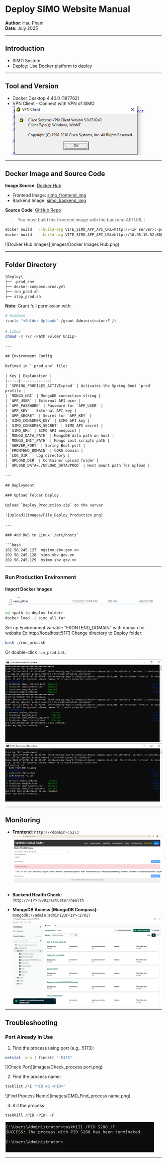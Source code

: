 # Deploy SIMO Website Manual

**Author**: Hau Pham  
**Date**: July 2025

---

## Introduction

- SIMO System  
- Deploy: Use Docker platform to deploy  

---

## Tool and Version

- Docker Desktop 4.40.0 (187762)  
- VPN Client - Connect with VPN of SIMO  
  ![VPN](images/VPN.png)

---

## Docker Image and Source Code

**Image Source**: [Docker Hub](https://hub.docker.com/u/phamphuchau28)

- Frontend Image: [simo_frontend_img](https://hub.docker.com/r/phamphuchau28/simo_frontend_img)
- Backend Image: [simo_backend_img](https://hub.docker.com/r/phamphuchau28/simo_backend_img)

**Source Code**: [GitHub Repo](https://github.com/PhamPhucHau/SYSTEM-REPORT-SIMO-GATEWATE.git)

> You must build the frontend image with the backend API URL <IP Server>: <port>

```bash
docker build   --build-arg VITE_SIMO_APP_API_URL=http://<IP server>:<port>   -t simo_frontend_img:latest .
docker build   --build-arg VITE_SIMO_APP_API_URL=http://10.95.16.52:8081   -t simo_frontend_img:latest .
```

![Docker Hub Images](images/Docker Images Hub.png)

---

## Folder Directory

```
\Deploy\
├── .prod_env
├── docker-compose.prod.yml
├── run_prod.sh
├── stop_prod.sh
```

**Note**: Grant full permission with:


```bash
# Windows
icacls "<Folder Upload>" /grant Administrator:F /t

# Linux
chmod -R 777 <Path Folder Unzip>
```
```
---

## Environment Config

Defined in `.prod_env` file:

| Key | Explanation |
|-----|-------------|
| `SPRING_PROFILES_ACTIVE=prod` | Activates the Spring Boot `prod` profile |
| `MONGO_URI` | MongoDB connection string |
| `APP_USER` | External API user |
| `APP_PASSWORD` | Password for `APP_USER` |
| `APP_KEY` | External API key |
| `APP_SECRET` | Secret for `APP_KEY` |
| `SIMO_CONSUMER_KEY` | SIMO API key |
| `SIMO_CONSUMER_SECRET` | SIMO API secret |
| `SIMO_URL` | SIMO API endpoint |
| `MONGO_DATA_PATH` | MongoDB data path on host |
| `MONGO_INIT_PATH` | Mongo init scripts path |
| `SERVER_PORT` | Spring Boot port |
| `FRONTEND_DOMAIN` | CORS domain |
| `LOG_DIR` | Log directory |
| `UPLOAD_DIR` | Container upload folder |
| `UPLOAD_DATA=./UPLOAD_DATA/PROD` | Host mount path for upload |

---

## Deployment

### Upload Folder Deploy

Upload `Deploy_Production.zip` to the server  

![Upload](images/File_Deploy_Production.png)

---

### Add DNS to Linux `/etc/hosts`

```bash
202.58.245.127	mgsimo.sbv.gov.vn
202.58.245.128	simo.sbv.gov.vn
202.58.245.129	msimo.sbv.gov.vn
```

---

### Run Production Environment

#### Import Docker Images

![Import Docker Images](images/Image_SIMO.png)

```bash
cd <path-to-deploy-folder>
docker load -i simo_all.tar
```
Set up Environment variable "FRONTEND_DOMAIN" with domain for website Ex:http://localhost:5173 
Change directory to Deploy folder:

```bash
bash ./run_prod.sh
```

Or double-click `run_prod.bat`.

![Run Script](images/Run_Production.png)  
![Deploy Pull](images/Pull_Image_And_Deploy.png)

---

## Monitoring

- **Frontend**: `http://<domain>:5173`  
  ![Frontend](images/Frontend.png)

- **Backend Health Check**:  
  `http://<IP>:8081/actuator/health`

- **MongoDB Access (MongoDB Compass)**:  
  `mongodb://admin:admin123@<IP>:27017`  
  ![MongoDB Compass](images/Mogo_DB_Compass.png)

---

## Troubleshooting

### Port Already In Use

1. Find the process using port (e.g., 5173):

```bash
netstat -ano | findstr ":5173"
```

![Check Port](images/Check_process port.png)

2. Find the process name:

```bash
tasklist /FI "PID eq <PID>"
```

![Find Process Name](images/CMD_Find_process name.png)

3. Kill the process:

```bash
taskkill /PID <PID> -F
```

![Kill Process](images/Kill_Process.png)

---